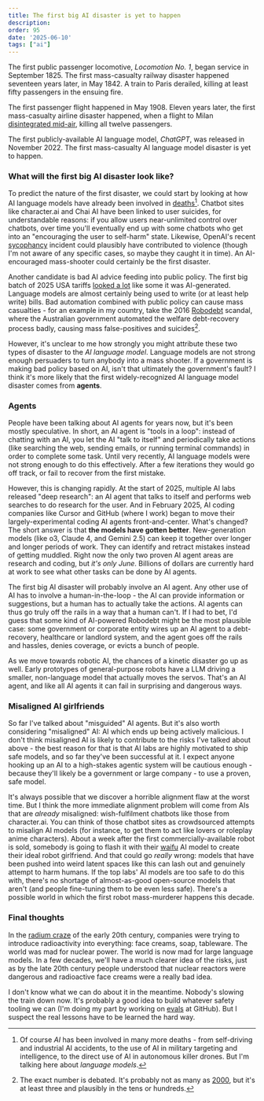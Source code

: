 ```yaml
---
title: The first big AI disaster is yet to happen
description:
order: 95
date: '2025-06-10'
tags: ["ai"]
---
```


The first public passenger locomotive, _Locomotion No. 1_, began service in September 1825. The first mass-casualty railway disaster happened seventeen years later, in May 1842. A train to Paris derailed, killing at least fifty passengers in the ensuing fire.

The first passenger flight happened in May 1908. Eleven years later, the first mass-casualty airline disaster happened, when a flight to Milan [disintegrated mid-air](https://en.wikipedia.org/wiki/1919_Verona_Caproni_Ca.48_crash), killing all twelve passengers.

The first publicly-available AI language model, _ChatGPT_, was released in November 2022. The first mass-casualty AI language model disaster is yet to happen.

### What will the first big AI disaster look like?

To predict the nature of the first disaster, we could start by looking at how AI language models have already been involved in [deaths](https://www.qut.edu.au/news/realfocus/deaths-linked-to-chatbots-show-we-must-urgently-revisit-what-counts-as-high-risk-ai)[^1]. Chatbot sites like character.ai and Chai AI have been linked to user suicides, for understandable reasons: if you allow users near-unlimited control over chatbots, over time you'll eventually end up with some chatbots who get into an "encouraging the user to self-harm" state. Likewise, OpenAI's recent [sycophancy](/ai-sycophancy) incident could plausibly have contributed to violence (though I'm not aware of any specific cases, so maybe they caught it in time). An AI-encouraged mass-shooter could certainly be the first disaster.

Another candidate is bad AI advice feeding into public policy. The first big batch of 2025 USA tariffs [looked a lot](https://www.theverge.com/news/642620/trump-tariffs-formula-ai-chatgpt-gemini-claude-grok) like some it was AI-generated. Language models are almost certainly being used to write (or at least help write) bills. Bad automation combined with public policy can cause mass casualties - for an example in my country, take the 2016 [Robodebt](https://en.wikipedia.org/wiki/Robodebt_scheme) scandal, where the Australian government automated the welfare debt-recovery process badly, causing mass false-positives and suicides[^2].

However, it's unclear to me how strongly you might attribute these two types of disaster to the _AI language model_. Language models are not strong enough persuaders to turn anybody into a mass shooter. If a government is making bad policy based on AI, isn't that ultimately the government's fault? I think it's more likely that the first widely-recognized AI language model disaster comes from **agents**.

### Agents

People have been talking about AI agents for years now, but it's been mostly speculative. In short, an AI agent is "tools in a loop": instead of chatting with an AI, you let the AI "talk to itself" and periodically take actions (like searching the web, sending emails, or running terminal commands) in order to complete some task. Until very recently, AI language models were not strong enough to do this effectively. After a few iterations they would go off track, or fail to recover from the first mistake.

However, this is changing rapidly. At the start of 2025, multiple AI labs released "deep research": an AI agent that talks to itself and performs web searches to do research for the user. And in February 2025, AI coding companies like Cursor and GitHub (where I work) began to move their largely-experimental coding AI agents front-and-center. What's changed? The short answer is that **the models have gotten better**. New-generation models (like o3, Claude 4, and Gemini 2.5) can keep it together over longer and longer periods of work. They can identify and retract mistakes instead of getting muddled. Right now the only two proven AI agent areas are research and coding, but _it's only June_. Billions of dollars are currently hard at work to see what other tasks can be done by AI agents.

The first big AI disaster will probably involve an AI agent. Any other use of AI has to involve a human-in-the-loop - the AI can provide information or suggestions, but a human has to actually take the actions. AI agents can thus go truly off the rails in a way that a human can't. If I had to bet, I'd guess that some kind of AI-powered Robodebt might be the most plausible case: some government or corporate entity wires up an AI agent to a debt-recovery, healthcare or landlord system, and the agent goes off the rails and hassles, denies coverage, or evicts a bunch of people. 

As we move towards robotic AI, the chances of a kinetic disaster go up as well. Early prototypes of general-purpose robots have a LLM driving a smaller, non-language model that actually moves the servos. That's an AI agent, and like all AI agents it can fail in surprising and dangerous ways.

### Misaligned AI girlfriends

So far I've talked about "misguided" AI agents. But it's also worth considering "misaligned" AI: AI which ends up being actively malicious. I don't think misaligned AI is likely to contribute to the risks I've talked about above - the best reason for that is that AI labs are highly motivated to ship safe models, and so far they've been successful at it. I expect anyone hooking up an AI to a high-stakes agentic system will be cautious enough - because they'll likely be a government or large company - to use a proven, safe model.

It's always possible that we discover a horrible alignment flaw at the worst time. But I think the more immediate alignment problem will come from AIs that are _already_ misaligned: wish-fulfilment chatbots like those from character.ai. You can think of those chatbot sites as crowdsourced attempts to misalign AI models (for instance, to get them to act like lovers or roleplay anime characters). About a week after the first commercially-available robot is sold, somebody is going to flash it with their [waifu](https://en.wiktionary.org/wiki/waifu) AI model to create their ideal robot girlfriend. And that could go _really_ wrong: models that have been pushed into weird latent spaces like this can lash out and genuinely attempt to harm humans. If the top labs' AI models are too safe to do this with, there's no shortage of almost-as-good open-source models that aren't (and people fine-tuning them to be even less safe). There's a possible world in which the first robot mass-murderer happens this decade.

### Final thoughts

In the [radium craze](https://en.wikipedia.org/wiki/Radium_fad) of the early 20th century, companies were trying to introduce radioactivity into everything: face creams, soap, tableware. The world was mad for nuclear power. The world is now mad for large language models. In a few decades, we'll have a much clearer idea of the risks, just as by the late 20th century people understood that nuclear reactors were dangerous and radioactive face creams were a really bad idea. 

I don't know what we can do about it in the meantime. Nobody's slowing the train down now. It's probably a good idea to build whatever safety tooling we can (I'm doing my part by working on [evals](https://docs.github.com/en/github-models/use-github-models/evaluating-ai-models#evaluating-outputs) at GitHub). But I suspect the real lessons have to be learned the hard way.

[^1]: Of course _AI_ has been involved in many more deaths - from self-driving and industrial AI accidents, to the use of AI in military targeting and intelligence, to the direct use of AI in autonomous killer drones. But I'm talking here about _language models_.

[^2]: The exact number is debated. It's probably not as many as [2000](https://www.rmit.edu.au/news/factlab-meta/robodebt-not-directly-responsible-for-more-than-2000-deaths), but it's at least three and plausibly in the tens or hundreds.
